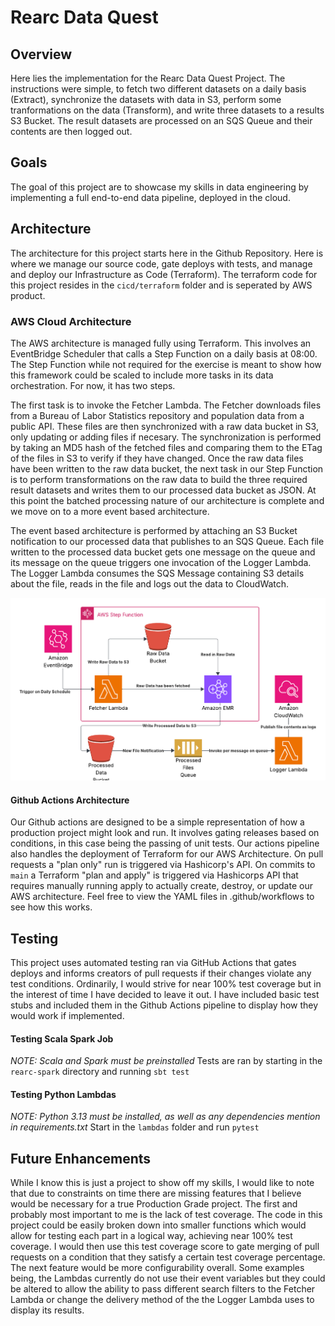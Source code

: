 # Rearc Data Quest

## Overview
Here lies the implementation for the Rearc Data Quest Project. The instructions were simple, to fetch two different datasets on a daily basis (Extract), synchronize the datasets with data in S3, perform some tranformations on the data (Transform), and write three datasets to a results S3 Bucket. The result datasets are processed on an SQS Queue and their contents are then logged out.

## Goals
The goal of this project are to showcase my skills in data engineering by implementing a full end-to-end data pipeline, deployed in the cloud. 

## Architecture
The architecture for this project starts here in the Github Repository. Here is where we manage our source code, gate deploys with tests, and manage and deploy our Infrastructure as Code (Terraform). The terraform code for this project resides in the `cicd/terraform` folder and is seperated by AWS product.

### AWS Cloud Architecture
The AWS architecture is managed fully using Terraform. This involves an EventBridge Scheduler that calls a Step Function on a daily basis at 08:00. The Step Function while not required for the exercise is meant to show how this framework could be scaled to include more tasks in its data orchestration. For now, it has two steps. 

The first task is to invoke the Fetcher Lambda. The Fetcher downloads files from a Bureau of Labor Statistics repository and population data from a public API. These files are then synchronized with a raw data bucket in S3, only updating or adding files if necesary. The synchronization is performed by taking an MD5 hash of the fetched files and comparing them to the ETag of the files in S3 to verify if they have changed. Once the raw data files have been written to the raw data bucket, the next task in our Step Function is to perform transformations on the raw data to build the three required result datasets and writes them to our processed data bucket as JSON. At this point the batched processing nature of our architecture is complete and we move on to a more event based architecture. 

The event based architecture is performed by attaching an S3 Bucket notification to our processed data that publishes to an SQS Queue. Each file written to the processed data bucket gets one message on the queue and its message on the queue triggers one invocation of the Logger Lambda. The Logger Lambda consumes the SQS Message containing S3 details about the file, reads in the file and logs out the data to CloudWatch.

![AWS Cloud Architecure](./Rearc%20Data%20Quest%20Architecture.png)

#### Github Actions Architecture
Our Github actions are designed to be a simple representation of how a production project might look and run. It involves gating releases based on conditions, in this case being the passing of unit tests. Our actions pipeline also handles the deployment of Terraform for our AWS Architecture. On pull requests a "plan only" run is triggered via Hashicorp's API. On commits to `main` a Terraform "plan and apply" is triggered via Hashicorps API that requires manually running apply to actually create, destroy, or update our AWS architecture. Feel free to view the YAML files in .github/workflows to see how this works.

## Testing
This project uses automated testing ran via GitHub Actions that gates deploys and informs creators of pull requests if their changes violate any test conditions. Ordinarily, I would strive for near 100% test coverage but in the interest of time I have decided to leave it out. I have included basic test stubs and included them in the Github Actions pipeline to display how they would work if implemented.

#### Testing Scala Spark Job
*NOTE: Scala and Spark must be preinstalled*
Tests are ran by starting in the `rearc-spark` directory and running `sbt test`

#### Testing Python Lambdas
*NOTE: Python 3.13 must be installed, as well as any dependencies mention in requirements.txt*
Start in the `lambdas` folder and run `pytest`

## Future Enhancements 
While I know this is just a project to show off my skills, I would like to note that due to constraints on time there are missing features that I believe would be necessary for a true Production Grade project. The first and probably most important to me is the lack of test coverage. The code in this project could be easily broken down into smaller functions which would allow for testing each part in a logical way, achieving near 100% test coverage. I would then use this test coverage score to gate merging of pull requests on a condition that they satisfy a certain test coverage percentage. The next feature would be more configurability overall. Some examples being, the Lambdas currently do not use their event variables but they could be altered to allow the ability to pass different search filters to the Fetcher Lambda or change the delivery method of the the Logger Lambda uses to display its results. 
